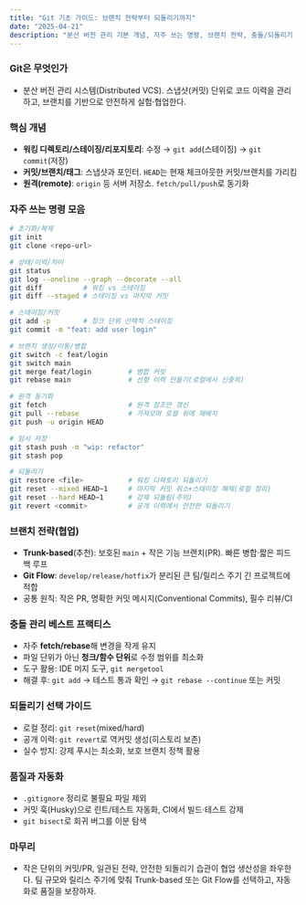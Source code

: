 ```yaml
---
title: "Git 기초 가이드: 브랜치 전략부터 되돌리기까지"
date: "2025-04-21"
description: "분산 버전 관리 기본 개념, 자주 쓰는 명령, 브랜치 전략, 충돌/되돌리기 실무 팁"
---
```


### Git은 무엇인가

- 분산 버전 관리 시스템(Distributed VCS). 스냅샷(커밋) 단위로 코드 이력을 관리하고, 브랜치를 기반으로 안전하게 실험·협업한다.

### 핵심 개념

- **워킹 디렉토리/스테이징/리포지토리**: 수정 → `git add`(스테이징) → `git commit`(저장)
- **커밋/브랜치/태그**: 스냅샷과 포인터. `HEAD`는 현재 체크아웃한 커밋/브랜치를 가리킴
- **원격(remote)**: `origin` 등 서버 저장소. `fetch/pull/push`로 동기화

### 자주 쓰는 명령 모음

```bash
# 초기화/복제
git init
git clone <repo-url>

# 상태/이력/차이
git status
git log --oneline --graph --decorate --all
git diff          # 워킹 vs 스테이징
git diff --staged # 스테이징 vs 마지막 커밋

# 스테이징/커밋
git add -p        # 청크 단위 선택적 스테이징
git commit -m "feat: add user login"

# 브랜치 생성/이동/병합
git switch -c feat/login
git switch main
git merge feat/login         # 병합 커밋
git rebase main              # 선형 이력 만들기(로컬에서 신중히)

# 원격 동기화
git fetch                    # 원격 참조만 갱신
git pull --rebase            # 가져오며 로컬 위에 재배치
git push -u origin HEAD

# 임시 저장
git stash push -m "wip: refactor"
git stash pop

# 되돌리기
git restore <file>           # 워킹 디렉토리 되돌리기
git reset --mixed HEAD~1     # 마지막 커밋 취소+스테이징 해제(로컬 정리)
git reset --hard HEAD~1      # 강제 되돌림(주의)
git revert <commit>          # 공개 이력에서 안전한 되돌리기
```

### 브랜치 전략(협업)

- **Trunk-based**(추천): 보호된 `main` + 작은 기능 브랜치(PR). 빠른 병합·짧은 피드백 루프
- **Git Flow**: `develop/release/hotfix`가 분리된 큰 팀/릴리스 주기 긴 프로젝트에 적합
- 공통 원칙: 작은 PR, 명확한 커밋 메시지(Conventional Commits), 필수 리뷰/CI

### 충돌 관리 베스트 프랙티스

- 자주 **fetch/rebase**해 변경을 작게 유지
- 파일 단위가 아닌 **청크/함수 단위**로 수정 범위를 최소화
- 도구 활용: IDE 머지 도구, `git mergetool`
- 해결 후: `git add` → 테스트 통과 확인 → `git rebase --continue` 또는 커밋

### 되돌리기 선택 가이드

- 로컬 정리: `git reset`(mixed/hard)
- 공개 이력: `git revert`로 역커밋 생성(히스토리 보존)
- 실수 방지: 강제 푸시는 최소화, 보호 브랜치 정책 활용

### 품질과 자동화

- `.gitignore` 정리로 불필요 파일 제외
- 커밋 훅(Husky)으로 린트/테스트 자동화, CI에서 빌드·테스트 강제
- `git bisect`로 회귀 버그를 이분 탐색

### 마무리

- 작은 단위의 커밋/PR, 일관된 전략, 안전한 되돌리기 습관이 협업 생산성을 좌우한다. 팀 규모와 릴리스 주기에 맞춰 Trunk-based 또는 Git Flow를 선택하고, 자동화로 품질을 보장하자.
